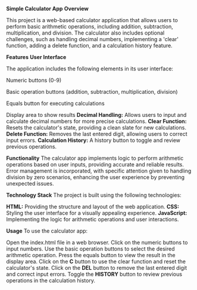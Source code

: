 **Simple Calculator App**
**Overview**

This project is a web-based calculator application that allows users to perform basic arithmetic operations, including addition, subtraction, multiplication, and division. The calculator also includes optional challenges, such as handling decimal numbers, implementing a 'clear' function, adding a delete function, and a calculation history feature.

**Features**
**User Interface**

The application includes the following elements in its user interface:

Numeric buttons (0-9)

Basic operation buttons (addition, subtraction, multiplication, division)

Equals button for executing calculations

Display area to show results
**Decimal Handling:** Allows users to input and calculate decimal numbers for more precise calculations.
**Clear Function:** Resets the calculator's state, providing a clean slate for new calculations.
**Delete Function:** Removes the last entered digit, allowing users to correct input errors.
**Calculation History:** A history button to toggle and review previous operations.

**Functionality**
The calculator app implements logic to perform arithmetic operations based on user inputs, providing accurate and reliable results. Error management is incorporated, with specific attention given to handling division by zero scenarios, enhancing the user experience by preventing unexpected issues.

**Technology Stack**
The project is built using the following technologies:

**HTML:** Providing the structure and layout of the web application.
**CSS:** Styling the user interface for a visually appealing experience.
**JavaScript:** Implementing the logic for arithmetic operations and user interactions.

**Usage**
To use the calculator app:

Open the index.html file in a web browser.
Click on the numeric buttons to input numbers.
Use the basic operation buttons to select the desired arithmetic operation.
Press the equals button to view the result in the display area.
Click on the **C** button to use the clear function and reset the calculator's state.
Click on the **DEL** button to remove the last entered digit and correct input errors.
Toggle the **HISTORY** button to review previous operations in the calculation history.
